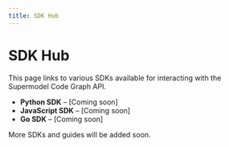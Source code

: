 ```yaml
---
title: SDK Hub
---  
```


# SDK Hub  

This page links to various SDKs available for interacting with the Supermodel Code Graph API.  

- **Python SDK** – [Coming soon]  
- **JavaScript SDK** – [Coming soon]  
- **Go SDK** – [Coming soon]  

More SDKs and guides will be added soon. 
